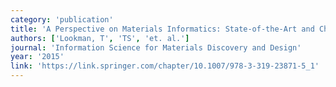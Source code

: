 ```yaml
---
category: 'publication'
title: 'A Perspective on Materials Informatics: State-of-the-Art and Challenges'
authors: ['Lookman, T', 'TS', 'et. al.']
journal: 'Information Science for Materials Discovery and Design'
year: '2015'
link: 'https://link.springer.com/chapter/10.1007/978-3-319-23871-5_1'
---
```

